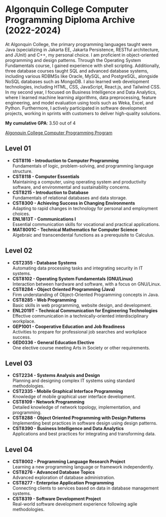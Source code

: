 # Algonquin College Computer Programming Diploma Archive (2022-2024)

At Algonquin College, the primary programming languages taught were Java (specializing in Jakarta EE, Jakarta Persistence, RESTful architecture, and JUnit) and C++, my personal choice. I am proficient in object-oriented programming and design patterns. Through the Operating System Fundamentals course, I gained experience with shell scripting. Additionally, three database courses taught SQL and advanced database systems, including various RDBMSs like Oracle, MySQL, and PostgreSQL, alongside NoSQL databases such as MongoDB. I also learned web development technologies, including HTML, CSS, JavaScript, React.js, and Tailwind CSS. In my second year, I focused on Business Intelligence and Data Analytics, where I learned machine learning algorithms, data preprocessing, feature engineering, and model evaluation using tools such as Weka, Excel, and Python. Furthermore, I actively participated in software development projects, working in sprints with customers to deliver high-quality solutions.

**My cumulative GPA**: 3.50 out of 4 

[Algonquin College Computer Programming Program](https://www.algonquincollege.com/sat/program/computer-programming/)

## Level 01
- **CST8116 - Introduction to Computer Programming**  
  Fundamentals of logic, problem-solving, and programming language structure.
- **CST8118 - Computer Essentials**  
  Maintaining a computer, using operating system and productivity software, and environmental and sustainability concerns.
- **CST8215 - Introduction to Database**  
  Fundamentals of relational databases and data storage.
- **CST8300 - Achieving Success in Changing Environments**  
  Adapting to rapid changes in technology for personal and employment choices.
- **ENL1813T - Communications I**  
  Essential communication skills for vocational and practical applications.
- **MAT8001C - Technical Mathematics for Computer Science**  
  Algebraic and transcendental functions as a prerequisite to Calculus.

## Level 02
- **CST2355 - Database Systems**  
  Automating data processing tasks and integrating security in IT systems.
- **CST8102 - Operating System Fundamentals (GNU/Linux)**  
  Interaction between hardware and software, with a focus on GNU/Linux.
- **CST8284 - Object Oriented Programming (Java)**  
  Firm understanding of Object-Oriented Programming concepts in Java.
- **CST8285 - Web Programming**  
  Basic skills in web programming, website design, and development.
- **ENL2019T - Technical Communication for Engineering Technologies**  
  Effective communication in a technically-oriented interdisciplinary workplace.
- **GEP1001 - Cooperative Education and Job Readiness**  
  Activities to prepare for professional job searches and workplace success.
- **GED0336 - General Education Elective**  
  One elective course meeting Arts in Society or other requirements.

## Level 03
- **CST2234 - Systems Analysis and Design**  
  Planning and designing complex IT systems using standard methodologies.
- **CST2335 - Mobile Graphical Interface Programming**  
  Knowledge of mobile graphical user interface development.
- **CST8109 - Network Programming**  
  Detailed knowledge of network topology, implementation, and programming.
- **CST8288 - Object Oriented Programming with Design Patterns**  
  Implementing best practices in software design using design patterns.
- **CST8390 - Business Intelligence and Data Analytics**  
  Applications and best practices for integrating and transforming data.

## Level 04
- **CST8002 - Programming Language Research Project**  
  Learning a new programming language or framework independently.
- **CST8276 - Advanced Database Topics**  
  Advanced exploration of database administration.
- **CST8277 - Enterprise Application Programming**  
  Connecting clients to services based on data in database management systems.
- **CST8319 - Software Development Project**  
  Real-world software development experience following agile methodologies.
